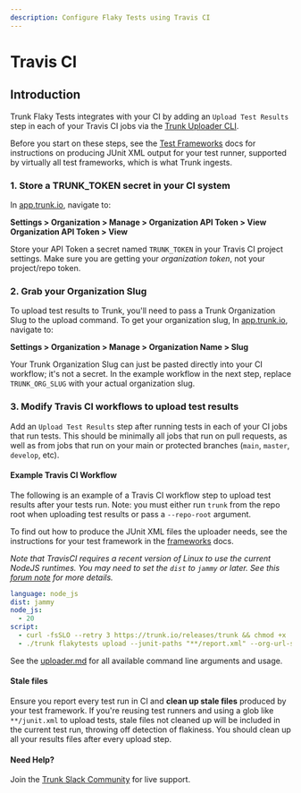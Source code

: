 ```yaml
---
description: Configure Flaky Tests using Travis CI
---
```


# Travis CI

## Introduction

Trunk Flaky Tests integrates with your CI by adding an `Upload Test Results` step in each of your Travis CI jobs via the [Trunk Uploader CLI](../../uploader.md).

Before you start on these steps, see the [Test Frameworks](../frameworks/) docs for instructions on producing JUnit XML output for your test runner, supported by virtually all test frameworks, which is what Trunk ingests.

### 1. Store a TRUNK\_TOKEN secret in your CI system

In [app.trunk.io](https://app.trunk.io/login/?intent=flaky+tests), navigate to:

**Settings > Organization > Manage > Organization API Token > View Organization API Token > View**

Store your API Token a secret named `TRUNK_TOKEN` in your Travis CI project settings. Make sure you are getting your _organization token_, not your project/repo token.

### 2. Grab your Organization Slug

To upload test results to Trunk, you'll need to pass a Trunk Organization Slug to the upload command. To get your organization slug, In [app.trunk.io](https://app.trunk.io/login/?intent=flaky+tests), navigate to:

**Settings > Organization > Manage > Organization Name > Slug**

Your Trunk Organization Slug can just be pasted directly into your CI workflow; it's not a secret. In the example workflow in the next step, replace `TRUNK_ORG_SLUG` with your actual organization slug.

### 3. Modify Travis CI workflows to upload test results

Add an `Upload Test Results` step after running tests in each of your CI jobs that run tests. This should be minimally all jobs that run on pull requests, as well as from jobs that run on your main or protected branches (`main`, `master`, `develop`, etc).

#### Example Travis CI Workflow

The following is an example of a Travis CI workflow step to upload test results after your tests run. Note: you must either run `trunk` from the repo root when uploading test results or pass a `--repo-root` argument.

To find out how to produce the JUnit XML files the uploader needs, see the instructions for your test framework in the [frameworks](../frameworks/ "mention") docs.

_Note that TravisCI requires a recent version of Linux to use the current NodeJS runtimes. You may need to set the `dist` to `jammy` or later. See this_ [_forum note_](https://travis-ci.community/t/node-lib-x86-64-linux-gnu-libm-so-6-version-glibc-2-27-not-found-required-by-node/13655/2) _for more details._

```yaml
language: node_js
dist: jammy
node_js:
  - 20
script:
  - curl -fsSLO --retry 3 https://trunk.io/releases/trunk && chmod +x ./trunk
  - ./trunk flakytests upload --junit-paths "**/report.xml" --org-url-slug <TRUNK_ORG_SLUG> --token $TRUNK_TOKEN
```

See the [uploader.md](../../uploader.md "mention") for all available command line arguments and usage.

#### Stale files

Ensure you report every test run in CI and **clean up stale files** produced by your test framework. If you're reusing test runners and using a glob like `**/junit.xml` to upload tests, stale files not cleaned up will be included in the current test run, throwing off detection of flakiness. You should clean up all your results files after every upload step.

#### Need Help?

Join the [Trunk Slack Community](https://slack.trunk.io) for live support.
